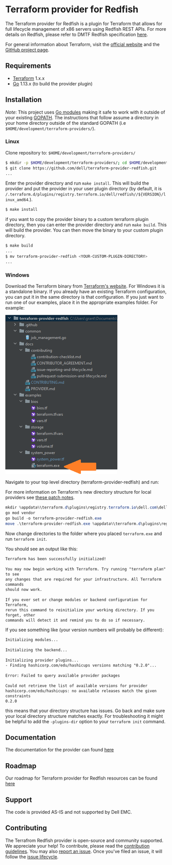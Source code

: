 # Terraform provider for Redfish
The Terraform provider for Redfish is a plugin for Terraform that allows for full lifecycle management of x86 servers using Redfish REST APIs. For more details on Redfish, please refer to DMTF Redfish specification [here][redfish-website].

For general information about Terraform, visit the [official website][tf-website] and the [GitHub project page][tf-github].

[redfish-website]: https://www.dmtf.org/standards/redfish
[tf-website]: https://terraform.io
[tf-github]: https://github.com/hashicorp/terraform

## Requirements
-	[Terraform](https://www.terraform.io/downloads.html) 1.x.x
-	[Go](https://golang.org/doc/install) 1.13.x (to build the provider plugin)

## Installation

*Note*: This project uses [Go modules](https://blog.golang.org/using-go-modules) making it safe to work with it outside of your existing [GOPATH](http://golang.org/doc/code.html#GOPATH).  The instructions that follow assume a directory in your home directory outside of the standard GOPATH (i.e `$HOME/development/terraform-providers/`).

### Linux

Clone repository to: `$HOME/development/terraform-providers/`
```sh
$ mkdir -p $HOME/development/terraform-providers/; cd $HOME/development/terraform-providers/
$ git clone https://github.com/dell/terraform-provider-redfish.git
...
```

Enter the provider directory and run `make install`. This will build the provider and put the provider in your user plugin directory (by default, it is `/.terraform.d/plugins/registry.terraform.io/dell/redfish//${VERSION}/linux_amd64`.).
```sh
$ make install
```

if you want to copy the provider binary to a custom terraform plugin directory, then you can enter the provider directory and run `make build`. This will build the provider. You can then move the binary to your custom plugin directory.
```sh
$ make build
...
$ mv terraform-provider-redfish <YOUR-CUSTOM-PLUGIN-DIRECTORY>
...
```

### Windows

Download the Terraform binary from [Terraform's website](https://www.terraform.io/downloads.html). For Windows it is a standalone binary. If you already have an existing Terraform configuration, you can put it in the same directory is that configuration. If you just want to run one of our examples, place it in the appropriate examples folder. For example:

![Terraform Placement](.github/images/terraform_placement.png)

Navigate to your top level directory (terraform-provider-redfish) and run:

For more information on Terraform's new directory structure for local providers see [these patch notes](https://www.terraform.io/upgrade-guides/0-13.html#new-filesystem-layout-for-local-copies-of-providers).

```powershell
mkdir %appdata%\terraform.d\plugins\registry.terraform.io\dell.com\dell\redfish\0.2.0\windows_amd64
go mod vendor
go build -o terraform-provider-redfish.exe
move .\terraform-provider-redfish.exe %appdata%\terraform.d\plugins\registry.terraform.io\dell.com\dell\redfish\0.2.0\windows_amd64
```

Now change directories to the folder where you placed `terraform.exe` and run `terraform init`.

You should see an output like this:

    Terraform has been successfully initialized!

    You may now begin working with Terraform. Try running "terraform plan" to see
    any changes that are required for your infrastructure. All Terraform commands
    should now work.

    If you ever set or change modules or backend configuration for Terraform,
    rerun this command to reinitialize your working directory. If you forget, other
    commands will detect it and remind you to do so if necessary.

If you see something like (your version numbers will probably be different):

    Initializing modules...

    Initializing the backend...

    Initializing provider plugins...
    - Finding hashicorp.com/edu/hashicups versions matching "0.2.0"...

    Error: Failed to query available provider packages

    Could not retrieve the list of available versions for provider
    hashicorp.com/edu/hashicups: no available releases match the given constraints
    0.2.0

this means that your directory structure has issues. Go back and make sure your local directory structure matches exactly. For troubleshooting it might be helpful to add the `-plugins-dir` option to your `terraform init` command.



## Documentation
The documentation for the provider can found [here](https://github.com/dell/terraform-provider-redfish/blob/master/PROVIDER.md)

## Roadmap
Our roadmap for Terraform provider for Redfish resources can be found [here](ROADMAP.md)

## Support
The code is provided AS-IS and not supported by Dell EMC.

## Contributing
The Terrafrom Redfish provider is open-source and community supported. We appreciate your help!
To contribute, please read the [contribution guidelines](https://github.com/dell/terraform-provider-redfish/blob/master/CONTRIBUTING.md). You may also [report an issue](https://github.com/dell/terraform-provider-redfish/issues/new/choose). Once you've filed an issue, it will follow the [issue lifecycle](https://github.com/dell/terraform-provider-redfish/tree/master/.github/contributing/issue-reporting-and-lifecycle.md).
